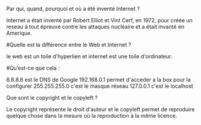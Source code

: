 Par qui, quand, pourquoi et où a été inventé Internet ? 

Internet a était inventé par Robert Elliot et Vint Cerf, en 1972, pour créée un reseau à tout épreuve contre les attaques nucléaire et a était invanté en Amerique.

#Quelle est la différence entre le Web et Internet ?

le web est un toile d'hyperlien et internet est une toile d'ordinateur.

#Qu’est-ce que cela :

8.8.8.8 est le DNS de Google
192.168.0.1 permet d'acceder a la box pour la configurer
255.255.255.0 c'est le masque réseau
127.0.0.1 c'est le localhost

Que sont le copyright et le copyleft ?

Le copyright représente le droit d'auteur et le copyleft permet de reproduire quelque chose dans la mesure où la reproduction à la même licence.




